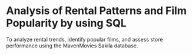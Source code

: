 # Analysis of Rental Patterns and Film Popularity by using SQL
  To analyze rental trends, identify popular films, and assess store performance using the MavenMovies Sakila database.
